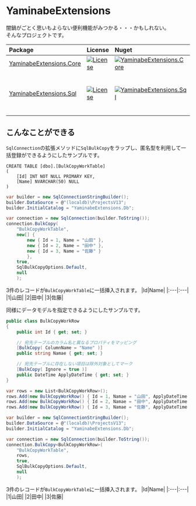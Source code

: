 # YaminabeExtensions

闇鍋がごとく思いもよらない便利機能がみつかる・・・かもしれない。  
そんなプロジェクトです。

|Package|License|Nuget|Note|
|:---|:---|:---|:---|
|[YaminabeExtensions.Core](https://www.nuget.org/packages/YaminabeExtensions.Core/)|[![License](https://img.shields.io/badge/License-Apache%202.0-blue.svg)](https://github.com/kzlabo/YaminabeExtensions/blob/master/LICENSE)|[![YaminabeExtensions.Core](https://img.shields.io/nuget/v/YaminabeExtensions.Core.svg)](https://www.nuget.org/packages/YaminabeExtensions.Core/)||
|[YaminabeExtensions.Sql](https://www.nuget.org/packages/YaminabeExtensions.Sql/)|[![License](https://img.shields.io/badge/License-Apache%202.0-blue.svg)](https://github.com/kzlabo/YaminabeExtensions/blob/master/LICENSE)|[![YaminabeExtensions.Sql](https://img.shields.io/nuget/v/YaminabeExtensions.Sql.svg)](https://www.nuget.org/packages/YaminabeExtensions.Sql/)|BulkCopy等のSQLServer連携機能を拡張。|

## こんなことができる

`SqlConnection`の拡張メソッドに`SqlBulkCopy`をラップし、匿名型を利用して一括登録ができるようにしたサンプルです。

```tsql
CREATE TABLE [dbo].[BulkCopyWorkTable]
(
    [Id] INT NOT NULL PRIMARY KEY, 
    [Name] NVARCHAR(50) NULL
)
```

```c#
var builder = new SqlConnectionStringBuilder();
builder.DataSource = @"(localdb)\ProjectsV13";
builder.InitialCatalog = "YaminabeExtensions.Db";

var connection = new SqlConnection(builder.ToString());
connection.BulkCopy(
    "BulkCopyWorkTable",
    new[] {
        new { Id = 1, Name = "山田" },
        new { Id = 2, Name = "田中" },
        new { Id = 3, Name = "佐藤" }
        },
    true,
    SqlBulkCopyOptions.Default,
    null
    );
```

3件のレコードが`BulkCopyWorkTable`に一括挿入されます。
|Id|Name|
|:---|:---|
|1|山田|
|2|田中|
|3|佐藤|

同様にデータモデルを指定できるようにしたサンプルです。

```c#
public class BulkCopyWorkRow
{
    public int Id { get; set; }

    // 宛先テーブルのカラム名と異なるプロパティをマッピング
    [BulkCopy( ColumnName = "Name" )]
    public string Namae { get; set; }

    // 宛先テーブルに存在しない項目は除外対象としてマーク
    [BulkCopy( Ignore = true )]
    public DateTime ApplyDateTime { get; set; }
}
```
```c#
var rows = new List<BulkCopyWorkRow>();
rows.Add(new BulkCopyWorkRow() { Id = 1, Namae = "山田", ApplyDateTime = DateTime.Now });
rows.Add(new BulkCopyWorkRow() { Id = 2, Namae = "田中", ApplyDateTime = DateTime.Now });
rows.Add(new BulkCopyWorkRow() { Id = 3, Namae = "佐藤", ApplyDateTime = DateTime.Now });

var builder = new SqlConnectionStringBuilder();
builder.DataSource = @"(localdb)\ProjectsV13";
builder.InitialCatalog = "YaminabeExtensions.Db";

var connection = new SqlConnection(builder.ToString());
connection.BulkCopy<BulkCopyWorkRow>(
    "BulkCopyWorkTable",
    rows,
    true,
    SqlBulkCopyOptions.Default,
    null
    );
```

3件のレコードが`BulkCopyWorkTable`に一括挿入されます。
|Id|Name|
|:---|:---|
|1|山田|
|2|田中|
|3|佐藤|
